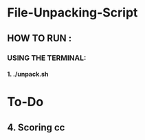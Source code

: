 # File-Unpacking-Script

## HOW TO RUN :
 
### USING THE TERMINAL:
#### 1. ./unpack.sh 

# To-Do

## 4. Scoring cc 